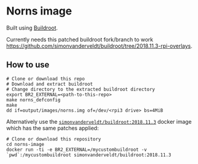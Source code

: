 # Norns image
Built using [Buildroot](https://buildroot.org/).

Currently needs this patched buildroot fork/branch to work https://github.com/simonvanderveldt/buildroot/tree/2018.11.3-rpi-overlays.

## How to use
```
# Clone or download this repo
# Download and extract buildroot
# Change directory to the extracted buildroot directory
export BR2_EXTERNAL=<path-to-this-repo>
make norns_defconfig
make
dd if=output/images/norns.img of=/dev/<rpi3 drive> bs=4MiB
```

Alternatively use the [`simonvanderveldt/buildroot:2018.11.3`](https://cloud.docker.com/repository/docker/simonvanderveldt/buildroot) docker image which has the same patches applied:
```
# Clone or download this repository
cd norns-image
docker run -ti -e BR2_EXTERNAL=/mycustombuildroot -v `pwd`:/mycustombuildroot simonvanderveldt/buildroot:2018.11.3
```

